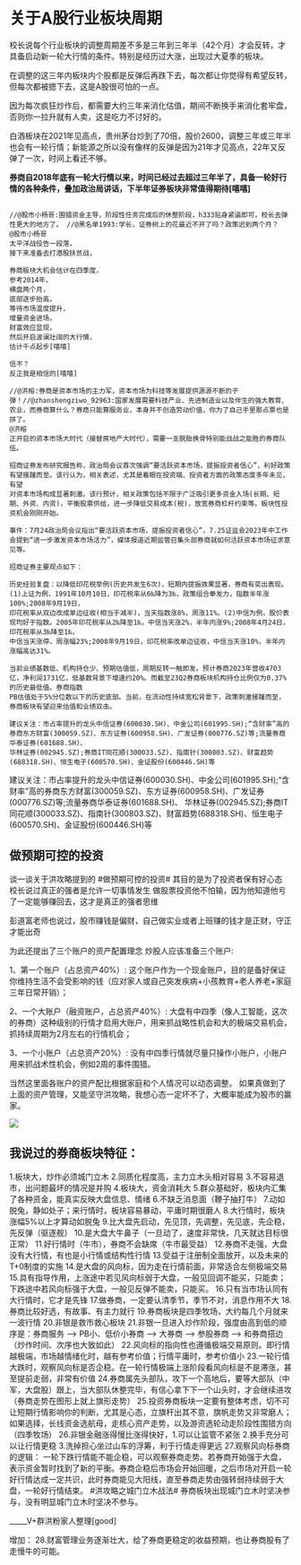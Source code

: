 #  关于A股行业板块周期

校长说每个行业板块的调整周期差不多是三年到三年半（42个月）才会反转，才具备启动新一轮大行情的条件。特别是经历过大涨，出现过大夏季的板块。

在调整的这三年内板块内个股都是反弹后再跌下去，每次都让你觉得有希望反转，但每次都被摁下去，这是A股很可怕的一点。

因为每次疯狂炒作后，都需要大约三年来消化估值，期间不断换手来消化套牢盘，否则你一拉升就有人卖，这是吃力不讨好的。

白酒板块在2021年见高点，贵州茅台炒到了70倍，股价2600，调整三年或三年半也会有一轮行情；新能源之所以没有像样的反弹是因为21年才见高点，22年又反弹了一次，时间上看还不够。

**券商自2018年底有一轮大行情以来，时间已经过去超过三年半了，具备一轮好行情的各种条件，叠加政治局讲话，下半年证券板块非常值得期待[嘻嘻]**




```

//@股市小杨哥:围猎资金主导，阶段性任务完成后的休整阶段，h333贴身紧逼即可，校长去弹性更大的地方了。 //@黑名单1993:学长，证券树上的花最近不开了吗？政策迟到两个月？
@股市小杨哥
太平洋战役告一段落，
接下来准备去打港股扶贫战，

券商板块大机会估计在四季度，
参考2014年，
横盘两个月，
底部逐步抬高，
等待市场温度提升，
增量资金进场，
财富效应显现，
然后开启波澜壮阔的大行情，
估计千点起步[嘻嘻] 

信不？ 
反正我是相信的[嘻嘻] ​​​
```




```
//@洪榕:券商是资本市场的主力军，资本市场为科技等发展提供源源不断的子弹！//@zhanshengziwo_92963:国家发展需要科技产业、先进制造业以及伴生的强大教育、农业，而券商算什么？券商只能算服务业，本身并不创造劳动价值，你为了自己手里那点票也是拼了。
@洪榕
正开启的资本市场大时代（接替房地产大时代），需要一支脱胎换骨特别能战战之能胜的券商队伍。 ​​​
```


```
招商证券发布研究报告称，政治局会议首次强调“要活跃资本市场，提振投资者信心”，利好政策有望接踵而至。该行认为，相关表述，尤其是着眼在投资端、投资者方面的政策态度多年未见，有望
对资本市场构成显著刺激。该行预计，相关政策包括不限于广泛吸引更多资金入场(长期、短期、外资、内资)，平衡股票供给，进一步降低交易成本(税)，放宽券商杠杆约束等。板块性投资机会刚刚开始。

事件：7月24政治局会议指出“要活跃资本市场，提振投资者信心”，7.25证监会2023年中工作会提到“进一步激发资本市场活力”，媒体报道近期监管召集头部券商就如何活跃资本市场征求意见等。

招商证券主要观点如下：

历史经验复盘：以降低印花税举例(历史共发生6次)，短期内提振效果显著，券商有突出表现。(1)上证为例，1991年10月10日，印花税率从6‰降为3‰，政策组合拳发力，指数半年涨100%;2008年9月19日，
印花税率从双边改成单边征收(相当于减半)，当天指数涨8%，周涨11%。(2)中信为例，股价表现均好于指数。2005年印花税率从2‰降至1‰，中信当天涨2%，半年内涨9%;2008年4月24日，印花税率从3‰降至1‰，
中信当天涨停，周涨幅23%;2008年9月19日，印花税率改单边征收，中信当天涨10%，半年内涨幅高达31%。

当前业绩基数低、机构持仓少、预期估值低，周期反转一触即发。预计券商2023年营收4703亿，净利润1731亿，低基数背景下增速约20%。而截至23Q2券商板块机构持仓比例仅为0.37%的历史最低值。券商指数
PB估值处于5%分位数以下的历史底部。当前，在流动性持续宽松背景下，政策刺激接踵而至，券商板块有望迎来估值和业绩双击。

建议关注：市占率提升的龙头中信证券(600030.SH)、中金公司(601995.SH);“含财率”高的券商东方财富(300059.SZ)、东方证券(600958.SH)、广发证券(000776.SZ)等;流量券商华泰证券(601688.SH)、
华林证券(002945.SZ);券商IT同花顺(300033.SZ)、指南针(300803.SZ)、财富趋势(688318.SH)、恒生电子(600570.SH)、金证股份(600446.SH)等
```
建议关注：市占率提升的龙头中信证券(600030.SH)、中金公司(601995.SH);“含财率”高的券商东方财富(300059.SZ)、东方证券(600958.SH)、广发证券(000776.SZ)等;流量券商华泰证券(601688.SH)、
华林证券(002945.SZ);券商IT同花顺(300033.SZ)、指南针(300803.SZ)、财富趋势(688318.SH)、恒生电子(600570.SH)、金证股份(600446.SH)等


## 做预期可控的投资
谈一谈关于洪攻略提到的
#做预期可控的投资#
其目的是为了投资者保有好心态
校长说过真正的强者是允许一切事情发生
做股票投资他不怕输，因为他知道他亏了一定能够赚回去，这才是真正的强者思维

彭道富老师也说过，股市赚钱是偏财，自己做实业或者上班赚的钱才是正财，守正才能出奇

为此还提出了三个账户的资产配置理念
炒股人应该准备三个账户:

1、第一个账户（占总资产40%）:
这个账户作为一个现金账户，目的是备好保证你维持生活不会受影响的钱（应对家人或自己突发疾病+小孩教育+老人养老+家庭三年日常开销）；

2、一个大账户（融资账户，占总资产40%）:
大盘有中四季（像人工智能，这次的券商）这种级别的行情才启用大账户，用来抓战略性机会和大的极端交易机会，抓持续周期为2月左右的行情机会；

3、一个小账户（占总资产20%）:
没有中四季行情就尽量只操作小账户，小账户用来抓战术性机会，例如2周的事件围猎。

当然这里面各账户的资产配比根据家庭和个人情况可以动态调整。
如果真做到了上面的资产管理，又能坚守洪攻略，我想心态一定坏不了，大概率能成为股市的赢家。


![](https://wx4.sinaimg.cn/mw690/002l8vxdly1hgq6ltnr0nj60xc208tn902.jpg)

## 我说过的券商板块特征：
1.板块大，炒作必须城门立木
2.同质化程度高，主力立木头相对容易
3.不容易退市，出问题最坏的情况是并购
4.板块大，资金消耗大
5.群众基础好，板块内汇集了各种资金，能真实反映大盘信息、情绪
6.不缺乏消息面（鞭子抽打牛）
7.动如脱兔，静如处子；来行情时，板块容易暴动，平庸时期很磨人
8.大行情时，板块涨幅5%以上才算动如脱兔
9.比大盘先启动，先见顶，先调整，先见底，先企稳，先反弹（驱逐舰）
10.是大盘大牛鼻子（一旦动了，速度非常快，几天就达目标很正常）
11.好行情时（牛市），券商不会缺席（牛市最受益）
12.券商不走强，大盘没有大行情，有也是小行情或结构性行情
13.受益于注册制全面放开，以及未来的T+0制度的实施
14.是大盘的风向标，因为走在行情前面，非常适合左侧极端交易
15.具有指导作用，上涨途中若见风向标弱于大盘，一般见回调不能买，只能卖；下跌途中若风向标强于大盘，一般见反弹不能卖，只能买。
16.只有当市场认同有大行情时，它才是先锋
17.做券商，一定要认清季节，季节不对，消息作用不大
18.券商比较好选，有故事、有主力就行
19.券商板块是四季牧场，大约每几个月就来一波行情
20.非银是救市救心板块
21.非银一旦进入炒作阶段，强度由高到低的顺序是：券商服务 --> PB小、低价小券商 --> 大券商 --> 参股券商 --> 和券商搭边（炒作时间、次序也大致如此）
22.风向标的指向性也遵循极端交易原则。即行情越极端，市场越情绪化时，越有参考价值；行情平庸时，参考价值小
23.一轮行情大跌时，观察风向标是否企稳。在一轮行情极端上涨阶段看风向标是不是滞涨，甚至提前走弱，非常有价值
24.券商属先头部队，攻下一个高地后，要等大部队（中军，大盘股）跟上，当大部队休整完毕，有信心拿下下一个山头时，才会继续进攻（券商走势在图形上就上旗形走势）
25.投资券商板块一定要有整体考虑，切不可让短期行情影响你的判断，尤其是心态，立旗杆出其不意，旗帆走势又非常磨人；如果选择，长线资金选航母，走核心资产走势，以及游资选轮动走阶段性围猎方向（四季牧场）
26.非银金融涨得慢比涨得快好，1.可以让监管不紧张 2.换手充分可以让行情更稳 3.洗掉担心坐过山车的浮筹，利于行情走得更远
27.观察风向标券商的逻辑：
一轮下跌行情能不能企稳，可以观察券商走势。若券商开始强于大盘，表示资金暂时找到了新的平衡。券商企稳后市场会开始回暖，之后市场对开启一轮好行情达成一定共识，此时券商能见大阳线，直至券商走势由强转弱持续弱于大盘，一轮好行情结束。
#洪攻略之城门立木战法# 券商板块出现城门立木时坚决参与，没有明显城门立木时坚决不参与。

_____V+群洪粉家人整理[good] 

增加：
28.财富管理业务逐渐壮大，给了券商更稳定的收益预期，也让券商股有了走慢牛的可能。
